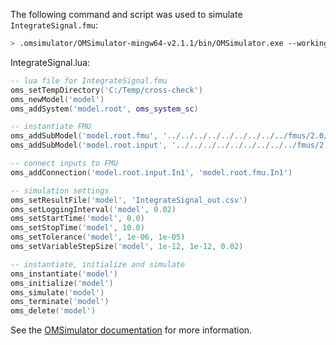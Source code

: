 The following command and script was used to simulate `IntegrateSignal.fmu`:
```bash
> .omsimulator/OMSimulator-mingw64-v2.1.1/bin/OMSimulator.exe --workingDir=results/2.0/me/win64/OMSimulator/v2.1.1/FMIToolbox_MATLAB/2.3/IntegrateSignal --stripRoot=true --skipCSVHeader=true --addParametersToCSV=true --suppressPath=true --timeout=60 IntegrateSignal.lua
```

IntegrateSignal.lua:
```lua
-- lua file for IntegrateSignal.fmu
oms_setTempDirectory('C:/Temp/cross-check')
oms_newModel('model')
oms_addSystem('model.root', oms_system_sc)

-- instantiate FMU
oms_addSubModel('model.root.fmu', '../../../../../../../../../fmus/2.0/me/win64/FMIToolbox_MATLAB/2.3/IntegrateSignal/IntegrateSignal.fmu')
oms_addSubModel('model.root.input', '../../../../../../../../../fmus/2.0/me/win64/FMIToolbox_MATLAB/2.3/IntegrateSignal/IntegrateSignal_in.csv')

-- connect inputs to FMU
oms_addConnection('model.root.input.In1', 'model.root.fmu.In1')

-- simulation settings
oms_setResultFile('model', 'IntegrateSignal_out.csv')
oms_setLoggingInterval('model', 0.02)
oms_setStartTime('model', 0.0)
oms_setStopTime('model', 10.0)
oms_setTolerance('model', 1e-06, 1e-05)
oms_setVariableStepSize('model', 1e-12, 1e-12, 0.02)

-- instantiate, initialize and simulate
oms_instantiate('model')
oms_initialize('model')
oms_simulate('model')
oms_terminate('model')
oms_delete('model')
```
See the [OMSimulator documentation](https://openmodelica.org/doc/OMSimulator/master/html/index.html) for more information.

